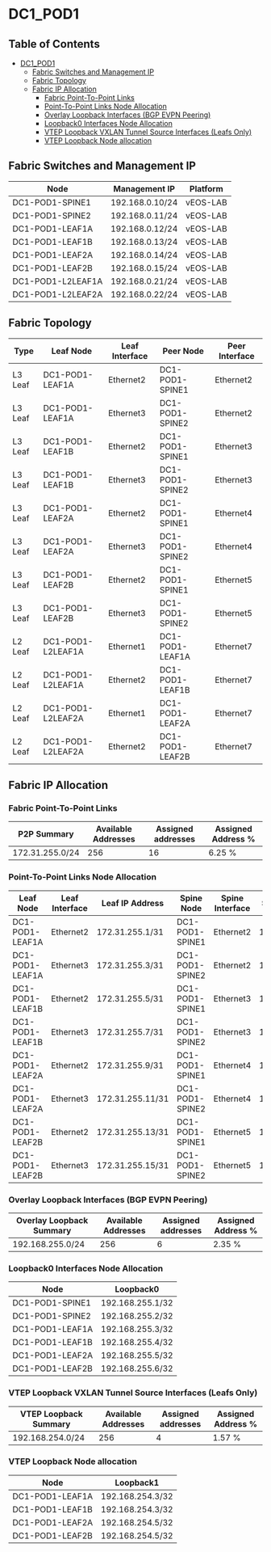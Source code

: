 # DC1_POD1

## Table of Contents

- [DC1_POD1](#dc1pod1 )
  - [Fabric Switches and Management IP](#fabric-switches-and-management-ip)
  - [Fabric Topology](#fabric-topology)
  - [Fabric IP Allocation](#fabric-ip-allocation)
    - [Fabric Point-To-Point Links](#fabric-point-to-point-links)
    - [Point-To-Point Links Node Allocation](#point-to-point-links-node-allocation)
    - [Overlay Loopback Interfaces (BGP EVPN Peering)](#overlay-loopback-interfaces-bgp-evpn-peering)
    - [Loopback0 Interfaces Node Allocation](#loopback0-interfaces-node-allocation)
    - [VTEP Loopback VXLAN Tunnel Source Interfaces (Leafs Only)](#vtep-loopback-vxlan-tunnel-source-interfaces-leafs-only)
    - [VTEP Loopback Node allocation](#vtep-loopback-node-allocation)

## Fabric Switches and Management IP

| Node | Management IP | Platform |
| ---- | ------------- | -------- |
| DC1-POD1-SPINE1 | 192.168.0.10/24 | vEOS-LAB |
| DC1-POD1-SPINE2 | 192.168.0.11/24 | vEOS-LAB |
| DC1-POD1-LEAF1A | 192.168.0.12/24 | vEOS-LAB |
| DC1-POD1-LEAF1B | 192.168.0.13/24 | vEOS-LAB |
| DC1-POD1-LEAF2A | 192.168.0.14/24 | vEOS-LAB |
| DC1-POD1-LEAF2B | 192.168.0.15/24 | vEOS-LAB |
| DC1-POD1-L2LEAF1A | 192.168.0.21/24 | vEOS-LAB |
| DC1-POD1-L2LEAF2A | 192.168.0.22/24 | vEOS-LAB |

## Fabric Topology

| Type | Leaf Node | Leaf Interface | Peer Node | Peer Interface |
| ---- | --------- | -------------- | --------- | -------------- |
| L3 Leaf | DC1-POD1-LEAF1A | Ethernet2 | DC1-POD1-SPINE1 | Ethernet2 |
| L3 Leaf | DC1-POD1-LEAF1A | Ethernet3 | DC1-POD1-SPINE2 | Ethernet2 |
| L3 Leaf | DC1-POD1-LEAF1B | Ethernet2 | DC1-POD1-SPINE1 | Ethernet3 |
| L3 Leaf | DC1-POD1-LEAF1B | Ethernet3 | DC1-POD1-SPINE2 | Ethernet3 |
| L3 Leaf | DC1-POD1-LEAF2A | Ethernet2 | DC1-POD1-SPINE1 | Ethernet4 |
| L3 Leaf | DC1-POD1-LEAF2A | Ethernet3 | DC1-POD1-SPINE2 | Ethernet4 |
| L3 Leaf | DC1-POD1-LEAF2B | Ethernet2 | DC1-POD1-SPINE1 | Ethernet5 |
| L3 Leaf | DC1-POD1-LEAF2B | Ethernet3 | DC1-POD1-SPINE2 | Ethernet5 |
| L2 Leaf | DC1-POD1-L2LEAF1A | Ethernet1 | DC1-POD1-LEAF1A | Ethernet7 |
| L2 Leaf | DC1-POD1-L2LEAF1A | Ethernet2 | DC1-POD1-LEAF1B | Ethernet7 |
| L2 Leaf | DC1-POD1-L2LEAF2A | Ethernet1 | DC1-POD1-LEAF2A | Ethernet7 |
| L2 Leaf | DC1-POD1-L2LEAF2A | Ethernet2 | DC1-POD1-LEAF2B | Ethernet7 |

## Fabric IP Allocation

### Fabric Point-To-Point Links

| P2P Summary | Available Addresses | Assigned addresses | Assigned Address % |
| ----------- | ------------------- | ------------------ | ------------------ |
| 172.31.255.0/24 | 256 | 16 | 6.25 % |

### Point-To-Point Links Node Allocation

| Leaf Node | Leaf Interface | Leaf IP Address | Spine Node | Spine Interface | Spine IP Address |
| --------- | -------------- | --------------- | ---------- | --------------- | ---------------- |
| DC1-POD1-LEAF1A | Ethernet2 | 172.31.255.1/31 | DC1-POD1-SPINE1 | Ethernet2 | 172.31.255.0/31 |
| DC1-POD1-LEAF1A | Ethernet3 | 172.31.255.3/31 | DC1-POD1-SPINE2 | Ethernet2 | 172.31.255.2/31 |
| DC1-POD1-LEAF1B | Ethernet2 | 172.31.255.5/31 | DC1-POD1-SPINE1 | Ethernet3 | 172.31.255.4/31 |
| DC1-POD1-LEAF1B | Ethernet3 | 172.31.255.7/31 | DC1-POD1-SPINE2 | Ethernet3 | 172.31.255.6/31 |
| DC1-POD1-LEAF2A | Ethernet2 | 172.31.255.9/31 | DC1-POD1-SPINE1 | Ethernet4 | 172.31.255.8/31 |
| DC1-POD1-LEAF2A | Ethernet3 | 172.31.255.11/31 | DC1-POD1-SPINE2 | Ethernet4 | 172.31.255.10/31 |
| DC1-POD1-LEAF2B | Ethernet2 | 172.31.255.13/31 | DC1-POD1-SPINE1 | Ethernet5 | 172.31.255.12/31 |
| DC1-POD1-LEAF2B | Ethernet3 | 172.31.255.15/31 | DC1-POD1-SPINE2 | Ethernet5 | 172.31.255.14/31 |

### Overlay Loopback Interfaces (BGP EVPN Peering)

| Overlay Loopback Summary | Available Addresses | Assigned addresses | Assigned Address % |
| ------------------------ | ------------------- | ------------------ | ------------------ |
| 192.168.255.0/24 | 256 | 6 | 2.35 % |

### Loopback0 Interfaces Node Allocation

| Node | Loopback0 |
| ---- | --------- |
| DC1-POD1-SPINE1 | 192.168.255.1/32 |
| DC1-POD1-SPINE2 | 192.168.255.2/32 |
| DC1-POD1-LEAF1A | 192.168.255.3/32 |
| DC1-POD1-LEAF1B | 192.168.255.4/32 |
| DC1-POD1-LEAF2A | 192.168.255.5/32 |
| DC1-POD1-LEAF2B | 192.168.255.6/32 |

### VTEP Loopback VXLAN Tunnel Source Interfaces (Leafs Only)

| VTEP Loopback Summary | Available Addresses | Assigned addresses | Assigned Address % |
| --------------------- | ------------------- | ------------------ | ------------------ |
| 192.168.254.0/24 | 256 | 4 | 1.57 % |

### VTEP Loopback Node allocation

| Node | Loopback1 |
| ---- | --------- |
| DC1-POD1-LEAF1A | 192.168.254.3/32 |
| DC1-POD1-LEAF1B | 192.168.254.3/32 |
| DC1-POD1-LEAF2A | 192.168.254.5/32 |
| DC1-POD1-LEAF2B | 192.168.254.5/32 |
